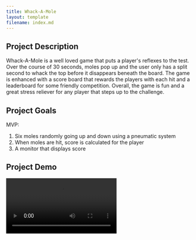 ```yaml
---
title: Whack-A-Mole
layout: template
filename: index.md
--- 
```

## Project Description
Whack-A-Mole is a well loved game that puts a player's reflexes to the test. Over the course of 30 seconds, moles pop up and the user only has a split second to whack the top before it disappears beneath the board. The game is enhanced with a score board that rewards the players with each hit and a leaderboard for some friendly competition. Overall, the game is fun and a great stress reliever for any player that steps up to the challenge.

## Project Goals
MVP:
1. Six moles randomly going up and down using a pneumatic system
2. When moles are hit, score is calculated for the player
3. A monitor that displays score

## Project Demo

<video controls>
  <source src="website-images/index/demo.mp4" type="video/mp4">
Your browser does not support the video tag.
</video>